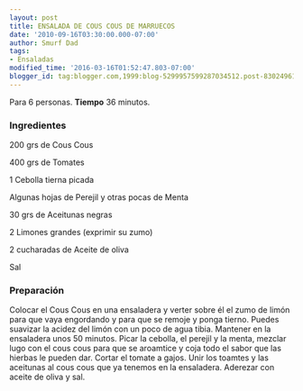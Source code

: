 ```yaml
---
layout: post
title: ENSALADA DE COUS COUS DE MARRUECOS
date: '2010-09-16T03:30:00.000-07:00'
author: Smurf Dad
tags:
- Ensaladas
modified_time: '2016-03-16T01:52:47.803-07:00'
blogger_id: tag:blogger.com,1999:blog-5299957599287034512.post-830249616180237245
---
```


Para 6 personas.
<b>Tiempo</b> 36 minutos.

<h3>Ingredientes</h3>

200 grs de Cous Cous

400 grs de Tomates

1 Cebolla tierna picada

Algunas hojas de Perejil y otras pocas de Menta

30 grs de Aceitunas negras

2 Limones grandes (exprimir su zumo)

2 cucharadas de Aceite de oliva

Sal

<h3>Preparación</h3>

Colocar el Cous Cous en una ensaladera y verter sobre él el zumo de limón para que vaya engordando y para que se remoje y ponga tierno. Puedes suavizar la acidez del limón con un poco de agua tibia. Mantener en la ensaladera unos 50 minutos. Picar la cebolla, el perejil y la menta, mezclar lugo con el cous cous para que se aroamtice y coja todo el sabor que las hierbas le pueden dar. Cortar el tomate a gajos. Unir los toamtes y las aceitunas al cous cous que ya tenemos en la ensaladera. Aderezar con aceite de oliva y sal.

